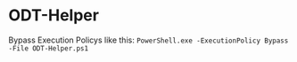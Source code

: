 # ODT-Helper
Bypass Execution Policys like this:
`PowerShell.exe -ExecutionPolicy Bypass -File ODT-Helper.ps1`
